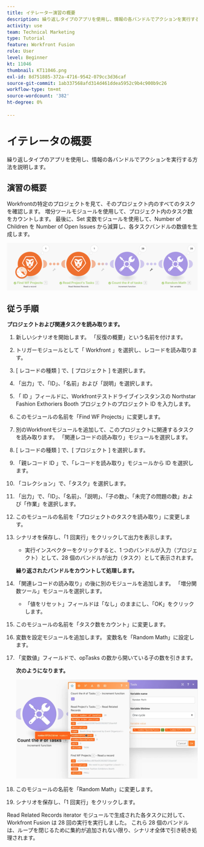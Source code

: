 ```yaml
---
title: イテレーター演習の概要
description: 繰り返しタイプのアプリを使用し、情報の各バンドルでアクションを実行する方法を説明します。
activity: use
team: Technical Marketing
type: Tutorial
feature: Workfront Fusion
role: User
level: Beginner
kt: 11046
thumbnail: KT11046.png
exl-id: 8d751885-372a-4716-9542-079cc3d36caf
source-git-commit: 1ab337568afd314d461ddea5952c9b4c900b9c26
workflow-type: tm+mt
source-wordcount: '382'
ht-degree: 0%

---
```


# イテレータの概要

繰り返しタイプのアプリを使用し、情報の各バンドルでアクションを実行する方法を説明します。

## 演習の概要

Workfrontの特定のプロジェクトを見て、そのプロジェクト内のすべてのタスクを確認します。 増分ツールモジュールを使用して、プロジェクト内のタスク数をカウントします。 最後に、Set 変数モジュールを使用して、Number of Children を Number of Open Issues から減算し、各タスクバンドルの数値を生成します。

![イテレータの概要画像 1](../12-exercises/assets/introduction-to-iterators-walkthrough-1.png)

## 従う手順

**プロジェクトおよび関連タスクを読み取ります。**

1. 新しいシナリオを開始します。 「反復の概要」という名前を付けます。
1. トリガーモジュールとして「 Workfront 」を選択し、レコードを読み取ります。
1. [ レコードの種類 ] で、[ プロジェクト ] を選択します。
1. 「出力」で、「ID」、「名前」および「説明」を選択します。
1. 「 ID 」フィールドに、Workfrontテストドライブインスタンスの Northstar Fashion Exthoriers Booth プロジェクトのプロジェクト ID を入力します。
1. このモジュールの名前を「Find WF Projects」に変更します。
1. 別のWorkfrontモジュールを追加して、このプロジェクトに関連するタスクを読み取ります。 「関連レコードの読み取り」モジュールを選択します。
1. [ レコードの種類 ] で、[ プロジェクト ] を選択します。
1. 「親レコード ID 」で、「レコードを読み取り」モジュールから ID を選択します。
1. 「コレクション」で、「タスク」を選択します。
1. 「出力」で、「ID」、「名前」、「説明」、「子の数」、「未完了の問題の数」および「作業」を選択します。
1. このモジュールの名前を「プロジェクトのタスクを読み取り」に変更します。
1. シナリオを保存し、「1 回実行」をクリックして出力を表示します。

   + 実行インスペクターをクリックすると、1 つのバンドルが入力（プロジェクト）として、28 個のバンドルが出力（タスク）として表示されます。

   **繰り返されたバンドルをカウントして処理します。**

1. 「関連レコードの読み取り」の後に別のモジュールを追加します。 「増分関数ツール」モジュールを選択します。

   + 「値をリセット」フィールドは「なし」のままにし、「OK」をクリックします。

1. このモジュールの名前を「タスク数をカウント」に変更します。
1. 変数を設定モジュールを追加します。 変数名を「Random Math」に設定します。
1. 「変数値」フィールドで、opTasks の数から開いている子の数を引きます。

   **次のようになります。**

   ![イテレータの概要画像 2](../12-exercises/assets/introduction-to-iterators-walkthrough-2.png)

1. このモジュールの名前を「Random Math」に変更します。
1. シナリオを保存し、「1 回実行」をクリックします。

Read Related Records iterator モジュールで生成された各タスクに対して、Workfront Fusion は 28 回の実行を実行しました。 これら 28 個のバンドルは、ループを閉じるために集約が追加されない限り、シナリオ全体で引き続き処理されます。
